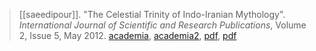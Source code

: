 > [[saeedipour]]. "The Celestial Trinity of Indo-Iranian Mythology".  *International Journal of Scientific and Research Publications*, Volume 2, Issue 5, May 2012. [academia](https://www.academia.edu/8344547/The-Celestial-Trinity-of-Indo-Iranian-Mythology), [academia2](https://www.academia.edu/8304328/The-Celestial-Trinity-of-Indo-Iranian-Mythology), [pdf](http://www.ijsrp.org/research-paper-may2012/rp20.html), [pdf](a/a-saeedipour2012e.pdf) 